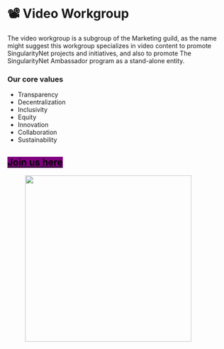 # 📽 Video Workgroup

The video workgroup is a subgroup of the Marketing guild, as the name might suggest this workgroup specializes in video content to promote SingularityNet projects and initiatives, and also to promote The SingularityNet Ambassador program as a stand-alone entity.

### Our core values

* Transparency&#x20;
* Decentralization
* Inclusivity&#x20;
* Equity&#x20;
* Innovation&#x20;
* Collaboration&#x20;
* Sustainability

## [<mark style="background-color:purple;">Join us here</mark>](https://app.dework.xyz/singularitynet-ambas/marketing-videos-94111/view/open-tasks-lfiqko21?taskId=2dc9869c-1412-4adf-9cc5-aaf523d9f453)

<figure><img src="https://images.unsplash.com/photo-1485846234645-a62644f84728?crop=entropy&#x26;cs=srgb&#x26;fm=jpg&#x26;ixid=M3wxOTcwMjR8MHwxfHNlYXJjaHwxfHx2aWRlb3xlbnwwfHx8fDE3MDIyMjk2NDF8MA&#x26;ixlib=rb-4.0.3&#x26;q=85" alt="" width="375"><figcaption></figcaption></figure>
